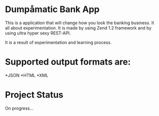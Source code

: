Dumpåmatic Bank App
====

This is a application that will change how you look the banking business.
It all about experimentation. It is made by using Zend 1.2 framework and
by using ultra hyper sexy REST-API.

It is a result of experimentation and learning process.

Supported output formats are:
====
*JSON
*HTML
*XML

Project Status
====
On progress...